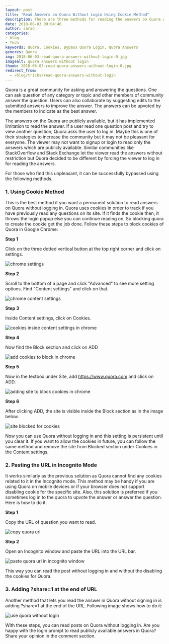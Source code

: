 ```yaml
---
layout: post
title: "Read Answers on Quora Without Login Using Cookie Method"
description: There are three methods for reading the answers on Quora without needing to log in. The best method is to use the cookie method which provides the permanent solution. Let's get started with these simple steps.
date: 2018-06-03 09:04:46
author: sarad
categories:
- blog
- Tech
keywords: Quora, Cookies, Bypass Quora Login, Quora Answers
generes: Quora
img: 2018-06-03-read-quora-answers-without-login-0.jpg
imagealt: quora answers without login
thumb: 2018-06-03-read-quora-answers-without-login-0.jpg
redirect_from:
  - /blog/tricks/read-quora-answers-without-login
---
```

Quora is a great community for asking and answering the questions. One can ask question of any category or topic and other members of community answer the question. Users can also collaborate by suggesting edits to the submitted answers to improve <!--more--> the answer. The answers can be upvoted by the members to indicate as the best answer.

The answers on the Quora are publicly available, but it has implemented limitation to read the answer. If a user read one question post and try to view another question, Quora asks the user to log in. Maybe this is one of their strategies to increase the community but it may not be pleasant for everyone. The viewer may not want to signup or login to read only the answers which are publicly available. Similar communities like StackOverflow and Stack Exchange let the viewer read the answers without restriction but Quora decided to be different by forcing the viewer to log in for reading the answers.

For those who find this unpleasant, it can be successfully bypassed using the following methods.

### 1. Using Cookie Method
This is the best method if you want a permanent solution to read answers on Quora without logging in. Quora uses cookies in order to track if you have previously read any questions on its site. If it finds the cookie then, it throws the login popup else you can continue reading on. So blocking quora to create the cookie get the job done. Follow these steps to block cookies of Quora in Google Chrome:

<b>Step 1</b>

Click on the three dotted vertical button at the top right corner and click on settings.


<img src="/assets/img/blog/2018-06-03-read-quora-answers-without-login-9.jpg" alt="chrome settings">


<b>Step 2</b>

Scroll to the bottom of a page and click "Advanced" to see more setting options. Find "Content settings" and click on that.


<img src="/assets/img/blog/2018-06-03-read-quora-answers-without-login-5.jpg" alt="chrome content settings">


<b>Step 3</b>

Inside Content settings, click on Cookies.


<img src="/assets/img/blog/2018-06-03-read-quora-answers-without-login-6.jpg" alt="cookies inside content settings in chrome">


<b>Step 4</b>

Now find the Block section and click on ADD


<img src="/assets/img/blog/2018-06-03-read-quora-answers-without-login-4.jpg" alt="add cookies to block in chrome">


<b>Step 5</b>

Now in the textbox under Site, add https://www.quora.com and click on ADD.


<img src="/assets/img/blog/2018-06-03-read-quora-answers-without-login-1.jpg" alt="adding site to block cookies in chrome">


<b>Step 6</b>

After clicking ADD, the site is visible inside the Block section as in the image below.


<img src="/assets/img/blog/2018-06-03-read-quora-answers-without-login-2.jpg" alt="site blocked for cookies">


Now you can use Quora without logging in and this setting is persistent until you clear it. If you want to allow the cookies in future, you can follow the same method and remove the site from Blocked section under Cookies in the Content settings.

### 2. Pasting the URL in Incognito Mode
It works similarly as the previous solution as Quora cannot find any cookies related to it in the Incognito mode. This method may be handy if you are using Quora on mobile devices or if your browser does not support disabling cookie for the specific site. Also, this solution is preferred if you sometimes log in to the quora to upvote the answer or answer the question. Here is how to do it.

<b>Step 1</b>

Copy the URL of question you want to read.


<img src="/assets/img/blog/2018-06-03-read-quora-answers-without-login-7.jpg" alt="copy quora url">


<b>Step 2</b>

Open an Incognito window and paste the URL into the URL bar.


<img src="/assets/img/blog/2018-06-03-read-quora-answers-without-login-8.jpg" alt="paste quora url in incognito window">


This way you can read the post without logging in and without the disabling the cookies for Quora.

### 3. Adding ?share=1 at the end of URL
Another method that lets you read the answer in Quora without signing in is adding ?share=1 at the end of the URL. Following image shows how to do it:


<img src="/assets/img/blog/2018-06-03-read-quora-answers-without-login-3.jpg" alt="use quora without login">


With these steps, you can read posts on Quora without logging in. Are you happy with the login prompt to read publicly available answers in Quora? Share your opinion in the comment section.